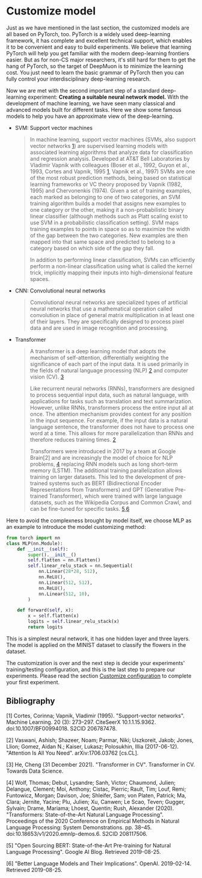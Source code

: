 # Customize model

Just as we have mentioned in the last section, the customized models are all based on PyTorch, too. PyTorch is a widely used deep-learning framework, it has complete and excellent technical support, which enables it to be convenient and easy to build experiments. We believe that learning PyTorch will help you get familiar with the modern deep-learning frontiers easier. But as for non-CS major researchers, it's still hard for them to get the hang of PyTorch, so the target of DeepMuon is to minimize the learning cost. You just need to learn the basic grammar of PyTorch then you can fully control your interdisciplinary deep-learning research.

Now we are met with the second important step of a standard deep-learning experiment: **Creating a suitable neural network model.** With the development of machine learning, we have seen many classical and advanced models built for different tasks. Here we show some famous models to help you have an approximate view of the deep-learning.

- SVM: Support vector machines
    > In machine learning, support vector machines (SVMs, also support vector networks [1](#ref1)) are supervised learning models with associated learning algorithms that analyze data for classification and regression analysis. Developed at AT&T Bell Laboratories by Vladimir Vapnik with colleagues (Boser et al., 1992, Guyon et al., 1993, Cortes and Vapnik, 1995 [1](#ref1), Vapnik et al., 1997) SVMs are one of the most robust prediction methods, being based on statistical learning frameworks or VC theory proposed by Vapnik (1982, 1995) and Chervonenkis (1974). Given a set of training examples, each marked as belonging to one of two categories, an SVM training algorithm builds a model that assigns new examples to one category or the other, making it a non-probabilistic binary linear classifier (although methods such as Platt scaling exist to use SVM in a probabilistic classification setting). SVM maps training examples to points in space so as to maximize the width of the gap between the two categories. New examples are then mapped into that same space and predicted to belong to a category based on which side of the gap they fall.
    >
    > In addition to performing linear classification, SVMs can efficiently perform a non-linear classification using what is called the kernel trick, implicitly mapping their inputs into high-dimensional feature spaces.

- CNN: Convolutional neural networks

    > Convolutional neural networks are specialized types of artificial neural networks that use a mathematical operation called convolution in place of general matrix multiplication in at least one of their layers. They are specifically designed to process pixel data and are used in image recognition and processing.

- Transformer

    > A transformer is a deep learning model that adopts the mechanism of self-attention, differentially weighting the significance of each part of the input data. It is used primarily in the fields of natural language processing (NLP) [2](#ref2) and computer vision (CV). [3](#ref3)
    >
    > Like recurrent neural networks (RNNs), transformers are designed to process sequential input data, such as natural language, with applications for tasks such as translation and text summarization. However, unlike RNNs, transformers process the entire input all at once. The attention mechanism provides context for any position in the input sequence. For example, if the input data is a natural language sentence, the transformer does not have to process one word at a time. This allows for more parallelization than RNNs and therefore reduces training times. [2](#ref4)
    >
    > Transformers were introduced in 2017 by a team at Google Brain[2] and are increasingly the model of choice for NLP problems, [4](#ref4) replacing RNN models such as long short-term memory (LSTM). The additional training parallelization allows training on larger datasets. This led to the development of pre-trained systems such as BERT (Bidirectional Encoder Representations from Transformers) and GPT (Generative Pre-trained Transformer), which were trained with large language datasets, such as the Wikipedia Corpus and Common Crawl, and can be fine-tuned for specific tasks. [5](#ref5),[6](#ref6)

Here to avoid the complexness brought by model itself, we choose MLP as an example to introduce the model customizing method:

```python
from torch import nn
class MLP(nn.Module):
    def __init__(self):
        super().__init__()
        self.flatten = nn.Flatten()
        self.linear_relu_stack = nn.Sequential(
            nn.Linear(28*28, 512),
            nn.ReLU(),
            nn.Linear(512, 512),
            nn.ReLU(),
            nn.Linear(512, 10),
        )

    def forward(self, x):
        x = self.flatten(x)
        logits = self.linear_relu_stack(x)
        return logits
```

This is a simplest neural network, it has one hidden layer and three layers. The model is applied on the MINIST dataset to classify the flowers in the dataset.

The customization is over and the next step is decide your experiments' training/testing configuration, and this is the last step to prepare our experiments. Please read the section [Customize configuration](https://airscker.github.io/DeepMuon/tutorials/index.html#/start_exp/cus_config) to complete your first experiment.


## Bibliography
<p id='ref1'>[1] Cortes, Corinna; Vapnik, Vladimir (1995). "Support-vector networks". Machine Learning. 20 (3): 273–297. CiteSeerX 10.1.1.15.9362. doi:10.1007/BF00994018. S2CID 206787478.</p>
<p id='ref2'>[2] Vaswani, Ashish; Shazeer, Noam; Parmar, Niki; Uszkoreit, Jakob; Jones, Llion; Gomez, Aidan N.; Kaiser, Lukasz; Polosukhin, Illia (2017-06-12). "Attention Is All You Need". arXiv:1706.03762 [cs.CL].</p>
<p id='ref3'>[3] He, Cheng (31 December 2021). "Transformer in CV". Transformer in CV. Towards Data Science.</p>
<p id='ref4'>[4] Wolf, Thomas; Debut, Lysandre; Sanh, Victor; Chaumond, Julien; Delangue, Clement; Moi, Anthony; Cistac, Pierric; Rault, Tim; Louf, Remi; Funtowicz, Morgan; Davison, Joe; Shleifer, Sam; von Platen, Patrick; Ma, Clara; Jernite, Yacine; Plu, Julien; Xu, Canwen; Le Scao, Teven; Gugger, Sylvain; Drame, Mariama; Lhoest, Quentin; Rush, Alexander (2020). "Transformers: State-of-the-Art Natural Language Processing". Proceedings of the 2020 Conference on Empirical Methods in Natural Language Processing: System Demonstrations. pp. 38–45. doi:10.18653/v1/2020.emnlp-demos.6. S2CID 208117506.</p>
<p id='ref5'>[5] "Open Sourcing BERT: State-of-the-Art Pre-training for Natural Language Processing". Google AI Blog. Retrieved 2019-08-25.</p>
<p id='ref6'>[6] "Better Language Models and Their Implications". OpenAI. 2019-02-14. Retrieved 2019-08-25.</p>
